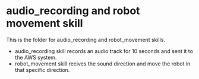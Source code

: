 # audio_recording and robot movement skill

This is the folder for audio_recording and robot_movement skills.
* audio_recording skill records an audio track for 10 seconds and sent it to the AWS system.
* robot_movement skill recives the sound direction and move the robot in that specific direction. 